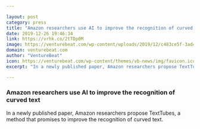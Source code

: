 ```yaml
---

layout: post
category: press
title: "Amazon researchers use AI to improve the recognition of curved text"
date: 2019-12-26 19:46:34
link: https://vrhk.co/2tTDp0M
image: https://venturebeat.com/wp-content/uploads/2019/12/c483ce5f-3ad4-46b2-8ebe-b687897dc093-e1577388330211.png?w=1200&strip=all
domain: venturebeat.com
author: "VentureBeat"
icon: https://venturebeat.com/wp-content/themes/vb-news/img/favicon.ico
excerpt: "In a newly published paper, Amazon researchers propose TextTubes, a method that promises to improve the recognition of curved text."

---
```


### Amazon researchers use AI to improve the recognition of curved text

In a newly published paper, Amazon researchers propose TextTubes, a method that promises to improve the recognition of curved text.